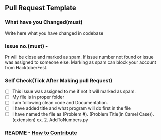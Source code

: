 ## Pull Request Template

### What have you Changed(must)

Write here what you have changed in codebase

### Issue no.(must) - #

Pr will be close and marked as spam. If issue number not found or issue was assigned to someone else. 
Marking as spam can block your account from HacktoberFest.
### Self Check(Tick After Making pull Request)

- [ ] This issue was assigned to me if not it will marked as spam.
- [ ] My file is in proper folder
- [ ] I am following clean code and Documentation.
- [ ] I have added title and what program will do first in the file
- [ ] I have named the file as (Problem #). (Problem Title(in Camel Case)).(extension)
      ex. 2. AddToNumbers.py

### README - [How to Contribute](https://github.com/SSKale1/LeetCode-Solutions/blob/master/CONTRIBUTING.md)
